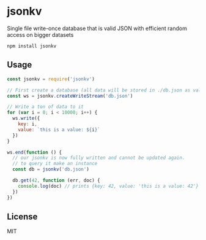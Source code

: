 # jsonkv

Single file write-once database that is valid JSON with efficient random access on bigger datasets

```
npm install jsonkv
```

## Usage

``` js
const jsonkv = require('jsonkv')

// First create a database (all data will be stored in ./db.json as valid JSON)
const ws = jsonkv.createWriteStream('db.json')

// Write a ton of data to it
for (var i = 0; i < 10000; i++) {
  ws.write({
    key: i,
    value: `this is a value: ${i}`
  })
}

ws.end(function () {
  // our jsonkv is now fully written and cannot be updated again.
  // to query it make an instance
  const db = jsonkv('db.json')

  db.get(42, function (err, doc) {
    console.log(doc) // prints {key: 42, value: 'this is a value: 42'}
  })
})
```

## License

MIT
